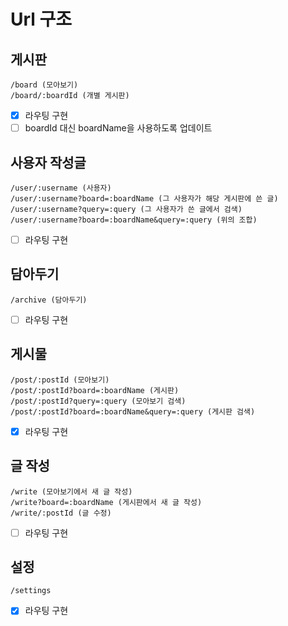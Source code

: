 # Url 구조
## 게시판
```
/board (모아보기)
/board/:boardId (개별 게시판)
```
- [x] 라우팅 구현
- [ ] boardId 대신 boardName을 사용하도록 업데이트

## 사용자 작성글
```
/user/:username (사용자)
/user/:username?board=:boardName (그 사용자가 해당 게시판에 쓴 글)
/user/:username?query=:query (그 사용자가 쓴 글에서 검색)
/user/:username?board=:boardName&query=:query (위의 조합)
```
- [ ] 라우팅 구현

## 담아두기
```
/archive (담아두기)
```
- [ ] 라우팅 구현

## 게시물
```
/post/:postId (모아보기)
/post/:postId?board=:boardName (게시판)
/post/:postId?query=:query (모아보기 검색)
/post/:postId?board=:boardName&query=:query (게시판 검색)
```
- [x] 라우팅 구현

## 글 작성
```
/write (모아보기에서 새 글 작성)
/write?board=:boardName (게시판에서 새 글 작성)
/write/:postId (글 수정)
```
- [ ] 라우팅 구현

## 설정
```
/settings
```
- [x] 라우팅 구현
